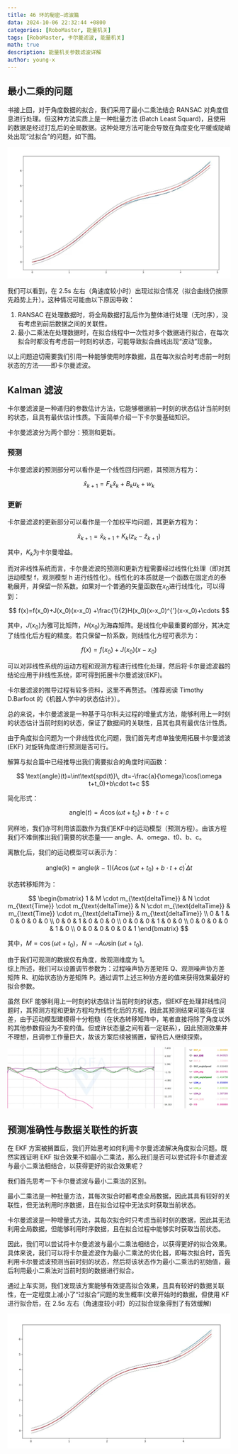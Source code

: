 ```yaml
---
title: 46 环的秘密—滤波篇
data: 2024-10-06 22:32:44 +0800
categories: [RoboMaster, 能量机关]
tags: [RoboMaster, 卡尔曼滤波, 能量机关]
math: true
description: 能量机关参数滤波详解
author: young-x
---
```


## 最小二乘的问题

书接上回，对于角度数据的拟合，我们采用了最小二乘法结合 RANSAC 对角度信息进行处理。但这种方法实质上是一种批量方法 (Batch Least Squard)，且使用的数据是经过打乱后的全局数据。这种处理方法可能会导致在角度变化平缓或陡峭处出现“过拟合”的问题，如下图。

![](/assets/img/2024-10-06-46环的秘密-滤波篇/unuse.jpg)  

我们可以看到，在 2.5s 左右（角速度较小时）出现过拟合情况（拟合曲线仍按原先趋势上升）。这种情况可能由以下原因导致：

1. RANSAC 在处理数据时，将全局数据打乱后作为整体进行处理（无时序），没有考虑到前后数据之间的关联性。  
2. 最小二乘法在处理数据时，在拟合线程中一次性对多个数据进行拟合，在每次拟合时都没有考虑前一时刻的状态，可能导致拟合曲线出现“波动”现象。

以上问题迫切需要我们引用一种能够使用时序数据，且在每次拟合时考虑前一时刻状态的方法——即卡尔曼滤波。

## Kalman 滤波

卡尔曼滤波是一种递归的参数估计方法，它能够根据前一时刻的状态估计当前时刻的状态，且具有最优估计性质。下面简单介绍一下卡尔曼基础知识。

卡尔曼滤波分为两个部分：预测和更新。  

### 预测

卡尔曼滤波的预测部分可以看作是一个线性回归问题，其预测方程为：

$$
\hat{x}_{k+1} = F_k \hat{x}_k + B_k u_k + w_k
$$

### 更新

卡尔曼滤波的更新部分可以看作是一个加权平均问题，其更新方程为：  

$$
\hat{x}_{k+1} = \hat{x}_{k+1} + K_k (z_k - \hat{z}_{k+1})
$$  

其中，$K_k$为卡尔曼增益。  

而对非线性系统而言，卡尔曼滤波的预测和更新方程需要经过线性化处理（即对其运动模型 f，观测模型 h 进行线性化）。线性化的本质就是一个函数在固定点的泰勒展开，并保留一阶系数。如果对一个普通的矢量函数在$x_0$进行线性化，可以得到： 

$$
f(x)=f(x_0)+J(x_0)(x-x_0) +\frac{1}{2}H(x_0)(x-x_0)^{'}(x-x_0)+\cdots
$$  

其中，$J(x_0)$为雅可比矩阵，$H(x_0)$为海森矩阵。是线性化中最重要的部分，其决定了线性化后方程的精度。若只保留一阶系数，则线性化方程可表示为：  

$$
f(x)=f(x_0)+J(x_0)(x-x_0)
$$  

可以对非线性系统的运动方程和观测方程进行线性化处理，然后将卡尔曼滤波器的结论应用于非线性系统，即可得到拓展卡尔曼滤波(EKF)。

卡尔曼滤波的推导过程有较多资料，这里不再赘述。（推荐阅读 Timothy D.Barfoot 的《机器人学中的状态估计》）。 

总的来说，卡尔曼滤波是一种基于马尔科夫过程的增量式方法，能够利用上一时刻的状态估计当前时刻的状态，保证了数据间的关联性，且其也具有最优估计性质。  

由于角度拟合问题为一个非线性优化问题，我们首先考虑单独使用拓展卡尔曼滤波 (EKF) 对旋转角度进行预测是否可行。  

解算与拟合篇中已经推导出我们需要拟合的角度时间函数：

$$
\text{angle}(t)=\int\text{spd(t)}\, dt=-\frac{a}{\omega}\cos(\omega t+t_0)+b\cdot t+c
$$  

简化形式：

$$
\text{angle}(t)=A\cos(\omega t+t_0)+b\cdot t+c
$$  

同样地，我们亦可利用该函数作为我们EKF中的运动模型（预测方程）。由该方程我们不难倒推出我们需要的状态量—— angle、A、omega、t0、b、c。  

离散化后，我们的运动模型可以表示为：

$$
\text{angle}(k)=\text{angle}(k-1)(A\cos(\omega t+t_0)+b\cdot t+c)^{'}\Delta t
$$  

状态转移矩阵为：  

$$
\begin{bmatrix}
1 & M \cdot m_{\text{deltaTime}} & N \cdot m_{\text{Time}} \cdot m_{\text{deltaTime}} & N \cdot m_{\text{deltaTime}} & m_{\text{Time}} \cdot m_{\text{deltaTime}} & m_{\text{deltaTime}} \\
0 & 1 & 0 & 0 & 0 & 0 \\
0 & 0 & 1 & 0 & 0 & 0 \\
0 & 0 & 0 & 1 & 0 & 0 \\
0 & 0 & 0 & 0 & 1 & 0 \\
0 & 0 & 0 & 0 & 0 & 1
\end{bmatrix}
$$

其中，$M=\cos(\omega t+t_0)$，$N=-A\omega\sin(\omega t+t_0)$.

由于我们可观测的数据仅有角度，故观测维度为 1。  
综上所述，我们可以设置调节参数为：过程噪声协方差矩阵 Q、观测噪声协方差矩阵 R、初始状态协方差矩阵 P。通过调节上述三种协方差的值来获得效果最好的拟合参数。 

虽然 EKF 能够利用上一时刻的状态估计当前时刻的状态，但EKF在处理非线性问题时，其预测方程和更新方程均为线性化后的方程，因此其预测结果可能存在误差，由于运动模型建模得十分粗糙（在状态转移矩阵中，笔者直接将除了角度以外的其他参数假设为不变的值。但或许状态量之间有着一定联系），因此预测效果并不理想，且调参工作量巨大，故该方案后续被搁置，留待后人继续探索。

![](/assets/img/2024-10-06-46环的秘密-滤波篇/EKF.png)

## 预测准确性与数据关联性的折衷

在 EKF 方案被搁置后，我们开始思考如何利用卡尔曼滤波解决角度拟合问题。既然实践证明 EKF 拟合效果不如最小二乘法，那么我们是否可以尝试将卡尔曼滤波与最小二乘法相结合，以获得更好的拟合效果呢？ 

我们首先思考一下卡尔曼滤波与最小二乘法的区别。

最小二乘法是一种批量方法，其每次拟合时都考虑全局数据，因此其具有较好的关联性，但无法利用时序数据，且在拟合过程中无法实时获取当前状态。  

卡尔曼滤波是一种增量式方法，其每次拟合时只考虑当前时刻的数据，因此其无法利用全局数据，但能够利用时序数据，且在拟合过程中能够实时获取当前状态。 

因此，我们可以尝试将卡尔曼滤波与最小二乘法相结合，以获得更好的拟合效果。具体来说，我们可以将卡尔曼滤波作为最小二乘法的优化器，即每次拟合时，首先利用卡尔曼滤波预测当前时刻的状态，然后将该状态作为最小二乘法的初始值，最后利用最小二乘法对当前时刻的数据进行拟合。  

通过上车实测，我们发现该方案能够有效提高拟合效果，且具有较好的数据关联性，在一定程度上减小了“过拟合”问题的发生概率(文章开始时的数据，但使用 KF 进行拟合后，在 2.5s 左右（角速度较小时）的过拟合现象得到了有效缓解)

![](/assets/img/2024-10-06-46环的秘密-滤波篇/useKF.jpg)  
